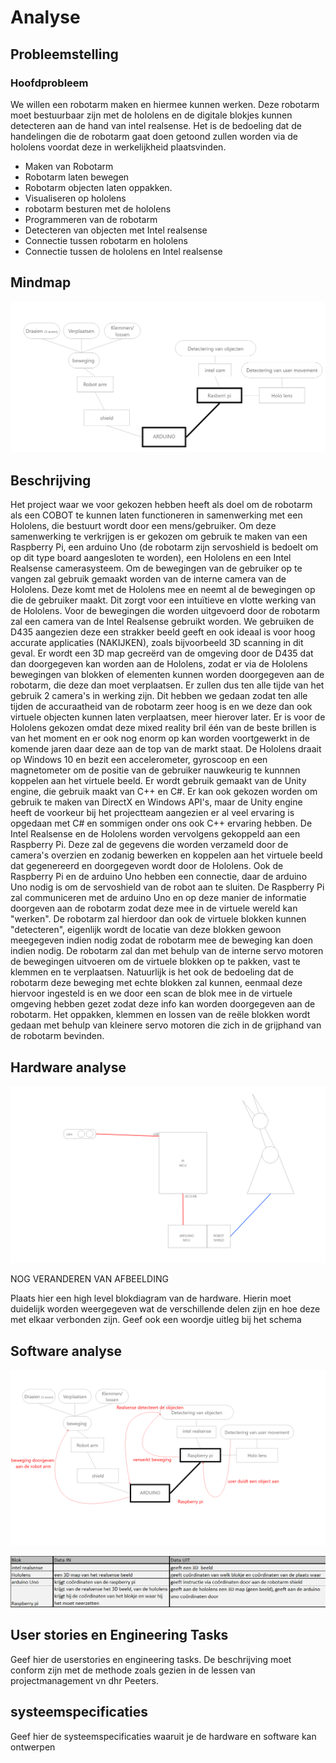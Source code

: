 # Analyse

## Probleemstelling

### Hoofdprobleem
We willen een robotarm maken en hiermee kunnen werken. Deze robotarm moet bestuurbaar zijn met de hololens en de digitale blokjes kunnen detecteren aan de hand van intel realsense. Het is de bedoeling dat de handelingen die de robotarm gaat doen getoond zullen worden via de hololens voordat deze in werkelijkheid plaatsvinden.
* Maken van Robotarm
* Robotarm laten bewegen
* Robotarm objecten laten oppakken.
* Visualiseren op hololens
* robotarm besturen met de hololens
* Programmeren van de robotarm
* Detecteren van objecten met Intel realsense
* Connectie tussen  robotarm en hololens
* Connectie tussen de hololens en Intel realsense 
 



## Mindmap

![Getting Started](./Mindmapchart.png)

## Beschrijving

Het project waar we voor gekozen hebben heeft als doel om de robotarm als een COBOT te kunnen laten functioneren in samenwerking met een Hololens, die bestuurt wordt door een mens/gebruiker. Om deze samenwerking te verkrijgen is er gekozen om gebruik te maken van een Raspberry Pi, een arduino Uno (de robotarm zijn servoshield is bedoelt om op dit type board aangesloten te worden), een Hololens en een Intel Realsense camerasysteem.
Om de bewegingen van de gebruiker op te vangen zal gebruik gemaakt worden van de interne camera van de Hololens. Deze komt met de Hololens mee en neemt al de bewegingen op die de gebruiker maakt. Dit zorgt voor een intuïtieve en vlotte werking van de Hololens. Voor de bewegingen die worden uitgevoerd door de robotarm zal een camera van de Intel Realsense gebruikt worden. We gebruiken de D435 aangezien deze een strakker beeld geeft en ook ideaal is voor hoog accurate applicaties (NAKIJKEN), zoals bijvoorbeeld 3D scanning in dit geval. Er wordt een 3D map gecreërd van de omgeving door de D435 dat dan doorgegeven kan worden aan de Hololens, zodat er via de Hololens bewegingen van blokken of elementen kunnen worden doorgegeven aan de robotarm, die deze dan moet verplaatsen.
Er zullen dus ten alle tijde van het gebruik 2 camera's in werking zijn. Dit hebben we gedaan zodat ten alle tijden de accuraatheid van de robotarm zeer hoog is en we deze dan ook virtuele objecten kunnen laten verplaatsen, meer hierover later.
Er is voor de Hololens gekozen omdat deze mixed reality bril één van de beste brillen is van het moment en er ook nog enorm op kan worden voortgewerkt in de komende jaren daar deze aan de top van de markt staat. De Hololens draait op Windows 10 en bezit een accelerometer, gyroscoop en een magnetometer om de positie van de gebruiker nauwkeurig te kunnnen koppelen aan het virtuele beeld. Er wordt gebruik gemaakt van de Unity engine, die gebruik maakt van C++ en C#. Er kan ook gekozen worden om gebruik te maken van DirectX en Windows API's, maar de Unity engine heeft de voorkeur bij het projectteam aangezien er al veel ervaring is opgedaan met C# en sommigen onder ons ook C++ ervaring hebben.
De Intel Realsense en de Hololens worden vervolgens gekoppeld aan een Raspberry Pi. Deze zal de gegevens die worden verzameld door de camera's overzien en zodanig bewerken en koppelen aan het virtuele beeld dat gegenereerd en doorgegeven wordt door de Hololens.
Ook de Raspberry Pi en de arduino Uno hebben een connectie, daar de arduino Uno nodig is om de servoshield van de robot aan te sluiten. De Raspberry Pi zal communiceren met de arduino Uno en op deze manier de informatie doorgeven aan de robotarm zodat deze mee in de virtuele wereld kan "werken".
De robotarm zal hierdoor dan ook de virtuele blokken kunnen "detecteren", eigenlijk wordt de locatie van deze blokken gewoon meegegeven indien nodig zodat de robotarm mee de beweging kan doen indien nodig. De robotarm zal dan met behulp van de interne servo motoren de bewegingen uitvoeren om de virtuele blokken op te pakken, vast te klemmen en te verplaatsen. Natuurlijk is het ook de bedoeling dat de robotarm deze beweging met echte blokken zal kunnen, eenmaal deze hiervoor ingesteld is en we door een scan de blok mee in de virtuele omgeving hebben gezet zodat deze info kan worden doorgegeven aan de robotarm. Het oppakken, klemmen en lossen van de reële blokken wordt gedaan met behulp van kleinere servo motoren die zich in de grijphand van de robotarm bevinden.

## Hardware analyse

![Getting Started](./Hardwaremap.png) 

NOG VERANDEREN VAN AFBEELDING

Plaats hier een high level blokdiagram van de hardware. Hierin moet duidelijk worden weergegeven wat de verschillende delen zijn en hoe deze met elkaar verbonden zijn. Geef ook een woordje uitleg bij het schema

## Software analyse

![Getting Started](./Softwaremap.png)

![Getting Started](./img/Software_analyse.png)


## User stories en Engineering Tasks

Geef hier de userstories en engineering tasks. De beschrijving moet conform zijn met de methode zoals gezien in de lessen  van projectmanagement vn dhr Peeters.

## systeemspecificaties

Geef hier de systeemspecificaties waaruit je de hardware en software kan ontwerpen




